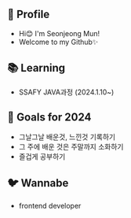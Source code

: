 ## 🐣 Profile
- Hi😊 I'm Seonjeong Mun!
- Welcome to my Github✨


## 📚 Learning
- SSAFY JAVA과정 (2024.1.10~)  

## 🥅 Goals for 2024
- 그날그날 배운것, 느낀것 기록하기
- 그 주에 배운 것은 주말까지 소화하기
- 즐겁게 공부하기 

## 🐦 Wannabe
- frontend developer